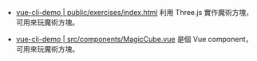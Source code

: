 
* [vue-cli-demo | public/exercises/index.html](https://github.com/hjy1210/LearningMevn/blob/master/vue-cli-hello/public/exercises/mcn.html) 利用 Three.js 實作魔術方塊，可用來玩魔術方塊。

* [vue-cli-demo | src/components/MagicCube.vue](https://github.com/hjy1210/LearningMevn/blob/master/vue-cli-hello/src/components/MagicCube.vue) 是個 Vue component，可用來玩魔術方塊。
